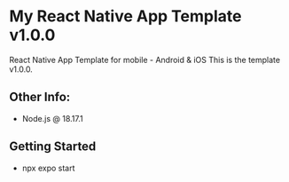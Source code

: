 # My React Native App Template v1.0.0

React Native App Template for mobile - Android & iOS
This is the template v1.0.0.

## Other Info:
- Node.js @ 18.17.1

## Getting Started

- npx expo start